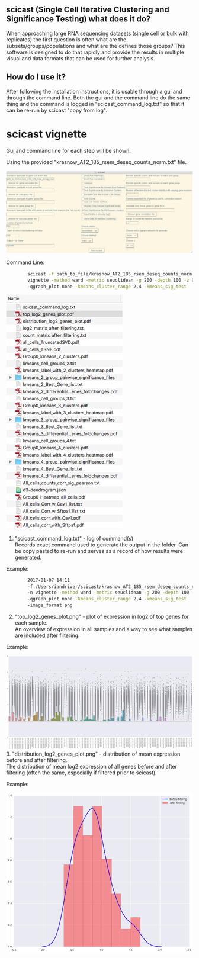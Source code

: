 scicast (Single Cell Iterative Clustering and Significance Testing) what does it do?
------------
When approaching large RNA sequencing datasets (single cell or bulk with replicates) the first question is often what are the subsets/groups/populations and what are the defines those groups? This software is designed to do that rapidly and provide the results in multiple visual and data formats that can be used for further analysis.

How do I use it?
------------
After following the installation instructions, it is usable through a gui and through the command line. Both the gui and the command line do the same thing and the command is logged in "scicast_command_log.txt" so that it can be re-run by scicast "copy from log".

**scicast vignette**
==================
Gui and command line for each step will be shown.

Using the provided "krasnow_AT2_185_rsem_deseq_counts_norm.txt" file.

![GUI: Load the dataset](scicast_with_parameters1.png)

Command Line:

```bash
        scicast -f path_to_file/krasnow_AT2_185_rsem_deseq_counts_norm.txt -n
        vignette -method ward -metric seuclidean -g 200 -depth 100 -z 0
        -qgraph_plot none -kmeans_cluster_range 2,4 -kmeans_sig_test
```

![Files output:](scicast_filelist_ouput1.png)

1.  "scicast_command_log.txt" - log of command(s)  
  Records exact command used to generate the output in the folder. Can be copy pasted to re-run and serves as a record of how results were generated.

  Example:

  ```bash
          2017-01-07 14:11
          -f /Users/iandriver/scicast/krasnow_AT2_185_rsem_deseq_counts_norm.txt
          -n vignette -method ward -metric seuclidean -g 200 -depth 100 -z 0
          -qgraph_plot none -kmeans_cluster_range 2,4 -kmeans_sig_test
          -image_format png
  ```  
2.  "top_log2_genes_plot.png" - plot of expression in log2 of top genes for each sample.  
  An overview of expression in all samples and a way to see what samples are included after filtering.

  Example:

  ![top_log2](vignette_scicast_analysis/top_log2_genes_plot.png)  
3.  "distribution_log2_genes_plot.png" - distribution of mean expression before and after filtering.  
  The distribution of mean log2 expression of all genes before and after filtering (often the same, especially if filtered prior to scicast).

  Example:

  ![log2_dist](vignette_scicast_analysis/distribution_log2_genes_plot.png)  
